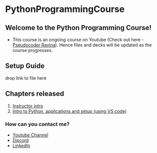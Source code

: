 # PythonProgrammingCourse

## Welcome to the Python Programming Course!

- This course is an ongoing course on Youtube (Check out here - [Pseudocoder Ravina](https://www.youtube.com/playlist?list=PLbO7S8LUpQkljzE3jfoMmh_F295GHi3rL)). Hence files and decks will be updated as the course progresses.

## Setup Guide
drop link to file here

## Chapters released
1. [Instructor intro](addlinkhere)
2. [Intro to Python, applications and setup (using VS code)](addlinkhere)


### How can you contact me?
- [Youtube Channel](https://youtube.com/@pseudocoder_ravina?si=aKn7zl3qNhXfTMGj)
- [Discord](discord.gg/XWe3B5Hhax)
- [LinkedIn](linkedin.com/in/ravina-gaikawad)

